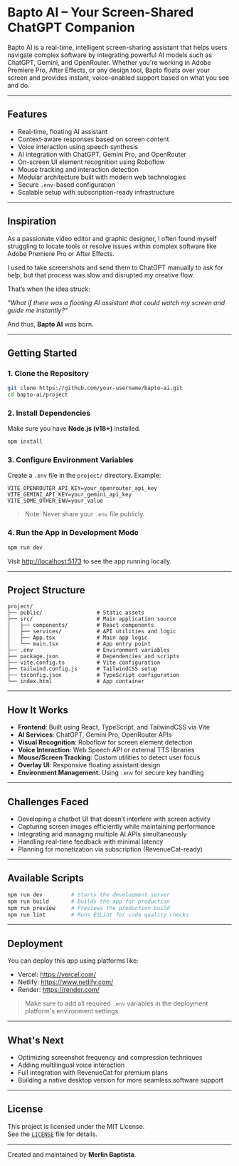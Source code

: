 
# Bapto AI – Your Screen-Shared ChatGPT Companion

Bapto AI is a real-time, intelligent screen-sharing assistant that helps users navigate complex software by integrating powerful AI models such as ChatGPT, Gemini, and OpenRouter. Whether you're working in Adobe Premiere Pro, After Effects, or any design tool, Bapto floats over your screen and provides instant, voice-enabled support based on what you see and do.

---

## Features

- Real-time, floating AI assistant
- Context-aware responses based on screen content
- Voice interaction using speech synthesis
- AI integration with ChatGPT, Gemini Pro, and OpenRouter
- On-screen UI element recognition using Roboflow
- Mouse tracking and interaction detection
- Modular architecture built with modern web technologies
- Secure `.env`-based configuration
- Scalable setup with subscription-ready infrastructure

---

## Inspiration

As a passionate video editor and graphic designer, I often found myself struggling to locate tools or resolve issues within complex software like Adobe Premiere Pro or After Effects.

I used to take screenshots and send them to ChatGPT manually to ask for help, but that process was slow and disrupted my creative flow.

That’s when the idea struck:

*"What if there was a floating AI assistant that could watch my screen and guide me instantly?"*

And thus, **Bapto AI** was born.

---

## Getting Started

### 1. Clone the Repository

```bash
git clone https://github.com/your-username/bapto-ai.git
cd bapto-ai/project
```

### 2. Install Dependencies

Make sure you have **Node.js (v18+)** installed.

```bash
npm install
```

### 3. Configure Environment Variables

Create a `.env` file in the `project/` directory. Example:

```env
VITE_OPENROUTER_API_KEY=your_openrouter_api_key
VITE_GEMINI_API_KEY=your_gemini_api_key
VITE_SOME_OTHER_ENV=your_value
```

> Note: Never share your `.env` file publicly.

### 4. Run the App in Development Mode

```bash
npm run dev
```

Visit [http://localhost:5173](http://localhost:5173) to see the app running locally.

---

## Project Structure

```
project/
├── public/                 # Static assets
├── src/                    # Main application source
│   ├── components/         # React components
│   ├── services/           # API utilities and logic
│   ├── App.tsx             # Main app logic
│   └── main.tsx            # App entry point
├── .env                    # Environment variables
├── package.json            # Dependencies and scripts
├── vite.config.ts          # Vite configuration
├── tailwind.config.js      # TailwindCSS setup
├── tsconfig.json           # TypeScript configuration
└── index.html              # App container
```

---

## How It Works

- **Frontend**: Built using React, TypeScript, and TailwindCSS via Vite
- **AI Services**: ChatGPT, Gemini Pro, OpenRouter APIs
- **Visual Recognition**: Roboflow for screen element detection
- **Voice Interaction**: Web Speech API or external TTS libraries
- **Mouse/Screen Tracking**: Custom utilities to detect user focus
- **Overlay UI**: Responsive floating assistant design
- **Environment Management**: Using `.env` for secure key handling

---

## Challenges Faced

- Developing a chatbot UI that doesn’t interfere with screen activity
- Capturing screen images efficiently while maintaining performance
- Integrating and managing multiple AI APIs simultaneously
- Handling real-time feedback with minimal latency
- Planning for monetization via subscription (RevenueCat-ready)

---

## Available Scripts

```bash
npm run dev         # Starts the development server
npm run build       # Builds the app for production
npm run preview     # Previews the production build
npm run lint        # Runs ESLint for code quality checks
```

---

## Deployment

You can deploy this app using platforms like:

- Vercel: https://vercel.com/
- Netlify: https://www.netlify.com/
- Render: https://render.com/

> Make sure to add all required `.env` variables in the deployment platform's environment settings.

---

## What's Next

- Optimizing screenshot frequency and compression techniques
- Adding multilingual voice interaction
- Full integration with RevenueCat for premium plans
- Building a native desktop version for more seamless software support

---

## License

This project is licensed under the MIT License.  
See the [`LICENSE`](./LICENSE) file for details.

---

Created and maintained by **Merlin Baptista**.  
